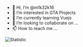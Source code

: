 - 👋 Hi, I’m @m1k32k16
- 👀 I’m interested in GTA Projects
- 🌱 I’m currently learning Vuejs
- 💞️ I’m looking to collaborate on ...
- 📫 How to reach me ...

<!---
m1k32k16/m1k32k16 is a ✨ special ✨ repository because its `README.md` (this file) appears on your GitHub profile.
You can click the Preview link to take a look at your changes.
--->
<img alt="Statistic" src="https://github-readme-stats.vercel.app/api?username=m1k32k16&show_icons=true&theme=radical" />
